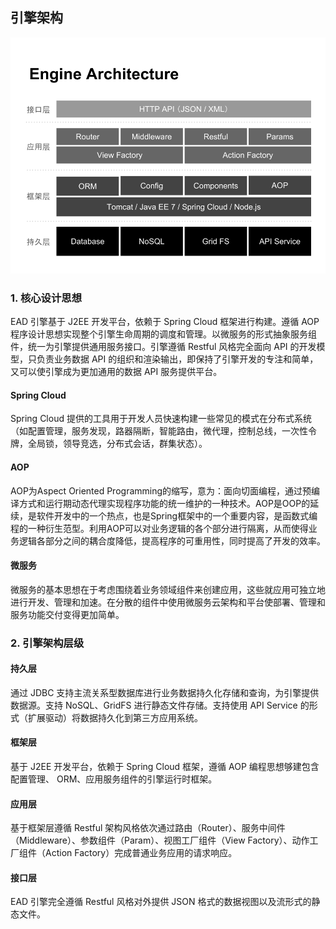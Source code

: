 ## 引擎架构

![引擎架构](..\images\engine-architecture.png)

### 1. 核心设计思想

EAD 引擎基于 J2EE 开发平台，依赖于 Spring Cloud 框架进行构建。遵循 AOP 程序设计思想实现整个引擎生命周期的调度和管理。以微服务的形式抽象服务组件，统一为引擎提供通用服务接口。引擎遵循 Restful 风格完全面向 API 的开发模型，只负责业务数据 API 的组织和渲染输出，即保持了引擎开发的专注和简单，又可以使引擎成为更加通用的数据 API 服务提供平台。

#### Spring Cloud
Spring Cloud 提供的工具用于开发人员快速构建一些常见的模式在分布式系统（如配置管理，服务发现，路器隔断，智能路由，微代理，控制总线，一次性令牌，全局锁，领导竞选，分布式会话，群集状态）。

#### AOP
AOP为Aspect Oriented Programming的缩写，意为：面向切面编程，通过预编译方式和运行期动态代理实现程序功能的统一维护的一种技术。AOP是OOP的延续，是软件开发中的一个热点，也是Spring框架中的一个重要内容，是函数式编程的一种衍生范型。利用AOP可以对业务逻辑的各个部分进行隔离，从而使得业务逻辑各部分之间的耦合度降低，提高程序的可重用性，同时提高了开发的效率。

#### 微服务
微服务的基本思想在于考虑围绕着业务领域组件来创建应用，这些就应用可独立地进行开发、管理和加速。在分散的组件中使用微服务云架构和平台使部署、管理和服务功能交付变得更加简单。

### 2. 引擎架构层级

#### 持久层
通过 JDBC 支持主流关系型数据库进行业务数据持久化存储和查询，为引擎提供数据源。支持 NoSQL、GridFS 进行静态文件存储。支持使用 API Service 的形式（扩展驱动）将数据持久化到第三方应用系统。

#### 框架层
基于 J2EE 开发平台，依赖于 Spring Cloud 框架，遵循 AOP 编程思想够建包含配置管理、 ORM、应用服务组件的引擎运行时框架。

#### 应用层
基于框架层遵循 Restful 架构风格依次通过路由（Router）、服务中间件（Middleware）、参数组件（Param）、视图工厂组件（View Factory）、动作工厂组件（Action Factory）完成普通业务应用的请求响应。

#### 接口层
EAD 引擎完全遵循 Restful 风格对外提供 JSON 格式的数据视图以及流形式的静态文件。

